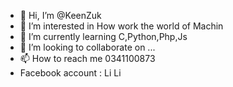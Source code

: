 - 👋 Hi, I’m @KeenZuk
- 👀 I’m interested in How work the world of Machin
- 🌱 I’m currently learning C,Python,Php,Js
- 💞️ I’m looking to collaborate on ...
- 📫 How to reach me 0341100873
- Facebook account : Li Li

<!---
KeenZuk/KeenZuk is a ✨ special ✨ repository because its `README.md` (this file) appears on your GitHub profile.
You can click the Preview link to take a look at your changes.
--->
